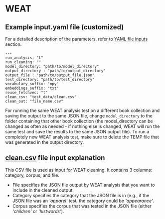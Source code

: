 # WEAT

## Example input.yaml file (customized)

For a detailed description of the parameters, refer to [YAML file inputs](https://github.com/miielab/miienlp/blob/main/documentation/developer_documentation/autoYAML.md) section.
```
---
run_analysis: "t"
run_cleaning: ""
model_directory: "path/to/model_directory"
output_directory : "path/to/output_directory"
output_file : "path/to/output_file.json"
test_directory: "path/to/test_directory"
vocabulary_suffix: "npy"
embeddings_suffix: "txt"
reuse_fetchvec: "t"
clean_csv: "test_data/clean.csv"
clean_out: "file_name.csv"
```


For running the same WEAT analysis test on a different book collection and saving the output to the same JSON file, change `model_directory` to the folder containing that other book collection (the model_directory can be changed as often as needed - if nothing else is changed, WEAT will run the same test and save the results to the same JSON output file). To run a completely new WEAT analysis test, make sure to delete the TEMP file that was generated in the output directory.


## [clean.csv](https://github.com/miielab/miienlp/blob/main/examples/test_data/clean.csv) file input explanation
This CSV file is used as input for WEAT cleaning. It contains 3 columns: category, corpus, and file. 
* File specifies the JSON file output by WEAT analysis that you want to include in the cleaned output. 
* Category specifies the category that the JSON file is in (e.g., if the JSON file was an *'apparel'* test, the category could be *'appearance'*. 
* Corpus specifies the corpus that was tested in the JSON file (either *'children'* or *'histwords'*).
